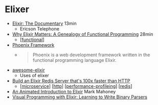 Elixer
======

* [Elixir: The Documentary](https://www.youtube.com/watch?v=lxYFOM3UJzo) 13min
    * Ericson Telephone
* [Why Elixir Matters: A Genealogy of Functional Programming](https://www.youtube.com/watch?v=cWAHpvkh8Vs) 28min
    * [[functional]]
* [Phoenix Framework](https://en.wikipedia.org/wiki/Phoenix_(web_framework))
    * > Phoenix is a web development framework written in the functional programming language Elixir.
* [awesome-elixir](https://github.com/h4cc/awesome-elixir)
    * Uses of elixer
* [Build an Elixir Redis Server that's 100x faster than HTTP](https://docs.statetrace.com/blog/redis-server/)
    * [[microservice]] [[http]] [[performance-profileing]] [[redis]]
* [An Animated Introduction to Elixir](https://markm208.github.io/exbook/) Mark Mahoney
* [Visual Programming with Elixir: Learning to Write Binary Parsers](https://hansonkd.medium.com/building-beautiful-binary-parsers-in-elixir-1bd7f865bf17)

[//begin]: # "Autogenerated link references for markdown compatibility"
[functional]: functional.md "Functional Programming"
[microservice]: microservice.md "MicroService"
[http]: http.md "HTTP"
[performance-profileing]: performance-profileing.md "Performance Profiling"
[redis]: redis.md "Redis"
[//end]: # "Autogenerated link references"